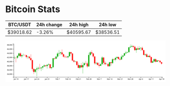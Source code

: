 # Bitcoin Stats

BTC/USDT|24h change|24h high|24h low|
|---|---|---|---|
|$39018.62|-3.26%|$40595.67|$38536.51|

<img src="./chart.svg">
